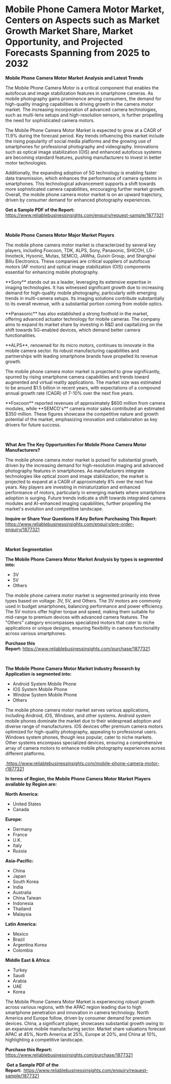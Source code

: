<p><h1>Mobile Phone Camera Motor Market, Centers on Aspects such as Market Growth Market Share, Market Opportunity, and Projected Forecasts Spanning from 2025 to 2032</h1></p><p><strong>Mobile Phone Camera Motor Market Analysis and Latest Trends</strong></p>
<p><p>The Mobile Phone Camera Motor is a critical component that enables the autofocus and image stabilization features in smartphone cameras. As mobile photography gains prominence among consumers, the demand for high-quality imaging capabilities is driving growth in the camera motor market. The increasing incorporation of advanced camera technologies, such as multi-lens setups and high-resolution sensors, is further propelling the need for sophisticated camera motors. </p><p>The Mobile Phone Camera Motor Market is expected to grow at a CAGR of 11.9% during the forecast period. Key trends influencing this market include the rising popularity of social media platforms and the growing use of smartphones for professional photography and videography. Innovations such as optical image stabilization (OIS) and enhanced autofocus systems are becoming standard features, pushing manufacturers to invest in better motor technologies. </p><p>Additionally, the expanding adoption of 5G technology is enabling faster data transmission, which enhances the performance of camera systems in smartphones. This technological advancement supports a shift towards more sophisticated camera capabilities, encouraging further market growth. Overall, the mobile phone camera motor market is on an upward trajectory, driven by consumer demand for enhanced photography experiences.</p></p>
<p><strong>Get a Sample PDF of the Report:&nbsp;</strong> <a href="https://www.reliablebusinessinsights.com/enquiry/request-sample/1877321?utm_campaign=3046&utm_medium=2&utm_source=Github&utm_content=ia&utm_term=12042025&utm_id=mobile-phone-camera-motor">https://www.reliablebusinessinsights.com/enquiry/request-sample/1877321</a></p>
<p>&nbsp;</p>
<p><strong>Mobile Phone Camera Motor Major Market Players</strong></p>
<p><p>The mobile phone camera motor market is characterized by several key players, including Foxcoon, TDK, ALPS, Sony, Panasonic, SHICOH, LG-Innoteck, Hysonic, Mutas, SEMCO, JAWha, Guixin Group, and Shanghai Billu Electronics. These companies are critical suppliers of autofocus motors (AF motors) and optical image stabilization (OIS) components essential for enhancing mobile photography.</p><p>**Sony** stands out as a leader, leveraging its extensive expertise in imaging technologies. It has witnessed significant growth due to increasing demand for high-quality mobile photography, particularly with emerging trends in multi-camera setups. Its imaging solutions contribute substantially to its overall revenue, with a substantial portion coming from mobile optics.</p><p>**Panasonic** has also established a strong foothold in the market, offering advanced actuator technology for mobile cameras. The company aims to expand its market share by investing in R&D and capitalizing on the shift towards 5G-enabled devices, which demand better camera functionalities.</p><p>**ALPS**, renowned for its micro motors, continues to innovate in the mobile camera sector. Its robust manufacturing capabilities and partnerships with leading smartphone brands have propelled its revenue growth.</p><p>The mobile phone camera motor market is projected to grow significantly, spurred by rising smartphone camera capabilities and trends toward augmented and virtual reality applications. The market size was estimated to be around $1.5 billion in recent years, with expectations of a compound annual growth rate (CAGR) of 7-10% over the next five years.</p><p>**Foxcoon** reported revenues of approximately $600 million from camera modules, while **SEMCO's** camera motor sales contributed an estimated $350 million. These figures showcase the competitive nature and growth potential of the market, emphasizing innovation and collaboration as key drivers for future success.</p></p>
<p>&nbsp;</p>
<p><strong>What Are The Key Opportunities For Mobile Phone Camera Motor Manufacturers?</strong></p>
<p><p>The mobile phone camera motor market is poised for substantial growth, driven by the increasing demand for high-resolution imaging and advanced photography features in smartphones. As manufacturers integrate technologies like optical zoom and image stabilization, the market is projected to expand at a CAGR of approximately 8% over the next five years. Key players are investing in miniaturization and enhanced performance of motors, particularly in emerging markets where smartphone adoption is surging. Future trends indicate a shift towards integrated camera modules and AI-enhanced imaging capabilities, further propelling the market's evolution and competitive landscape.</p></p>
<p><strong>Inquire or Share Your Questions If Any Before Purchasing This Report:</strong> <a href="https://www.reliablebusinessinsights.com/enquiry/pre-order-enquiry/1877321?utm_campaign=3046&utm_medium=2&utm_source=Github&utm_content=ia&utm_term=12042025&utm_id=mobile-phone-camera-motor">https://www.reliablebusinessinsights.com/enquiry/pre-order-enquiry/1877321</a></p>
<p>&nbsp;</p>
<p><strong>Market Segmentation</strong></p>
<p><strong>The Mobile Phone Camera Motor Market Analysis by types is segmented into:</strong></p>
<p><ul><li>3V</li><li>5V</li><li>Others</li></ul></p>
<p><p>The mobile phone camera motor market is segmented primarily into three types based on voltage: 3V, 5V, and Others. The 3V motors are commonly used in budget smartphones, balancing performance and power efficiency. The 5V motors offer higher torque and speed, making them suitable for mid-range to premium devices with advanced camera features. The "Others" category encompasses specialized motors that cater to niche applications or unique designs, ensuring flexibility in camera functionality across various smartphones.</p></p>
<p><strong>Purchase this Report:&nbsp;</strong><a href="https://www.reliablebusinessinsights.com/purchase/1877321?utm_campaign=3046&utm_medium=2&utm_source=Github&utm_content=ia&utm_term=12042025&utm_id=mobile-phone-camera-motor">https://www.reliablebusinessinsights.com/purchase/1877321</a></p>
<p>&nbsp;</p>
<p><strong>The Mobile Phone Camera Motor Market Industry Research by Application is segmented into:</strong></p>
<p><ul><li>Android System Mobile Phone</li><li>IOS System Mobile Phone</li><li>Window System Mobile Phone</li><li>Others</li></ul></p>
<p><p>The mobile phone camera motor market serves various applications, including Android, iOS, Windows, and other systems. Android system mobile phones dominate the market due to their widespread adoption and diverse range of manufacturers. iOS devices offer premium camera motors optimized for high-quality photography, appealing to professional users. Windows system phones, though less popular, cater to niche markets. Other systems encompass specialized devices, ensuring a comprehensive array of camera motors to enhance mobile photography experiences across different platforms.</p></p>
<p><a href="https://www.reliablebusinessinsights.com/mobile-phone-camera-motor-r1877321?utm_campaign=3046&utm_medium=2&utm_source=Github&utm_content=ia&utm_term=12042025&utm_id=mobile-phone-camera-motor">&nbsp;https://www.reliablebusinessinsights.com/mobile-phone-camera-motor-r1877321</a></p>
<p><strong>In terms of Region, the Mobile Phone Camera Motor Market Players available by Region are:</strong></p>
<p>
    <p> <strong> North America: </strong>
        <ul>
            <li>United States</li>
            <li>Canada</li>
        </ul>
        </p> 
    <p> <strong> Europe: </strong>
        <ul>
            <li>Germany</li>
            <li>France</li>
            <li>U.K.</li>
            <li>Italy</li>
            <li>Russia</li>
        </ul>
        </p> 
    <p> <strong> Asia-Pacific: </strong>
        <ul>
            <li>China</li>
            <li>Japan</li>
            <li>South Korea</li>
            <li>India</li>
            <li>Australia</li>
            <li>China Taiwan</li>
            <li>Indonesia</li>
            <li>Thailand</li>
            <li>Malaysia</li>
        </ul>
        </p> 
    <p> <strong> Latin America: </strong>
        <ul>
            <li>Mexico</li>
            <li>Brazil</li>
            <li>Argentina Korea</li>
            <li>Colombia</li>
        </ul>
        </p> 
    <p> <strong> Middle East & Africa: </strong>
        <ul>
            <li>Turkey</li>
            <li>Saudi</li>
            <li>Arabia</li>
            <li>UAE</li>
            <li>Korea</li>
        </ul>
    </p>
    </p>
<p><p>The Mobile Phone Camera Motor Market is experiencing robust growth across various regions, with the APAC region leading due to high smartphone penetration and innovation in camera technology. North America and Europe follow, driven by consumer demand for premium devices. China, a significant player, showcases substantial growth owing to an expansive mobile manufacturing sector. Market share valuations forecast APAC at 45%, North America at 25%, Europe at 20%, and China at 10%, highlighting a competitive landscape.</p></p>
<p><strong>Purchase this Report: </strong><a href="https://www.reliablebusinessinsights.com/purchase/1877321?utm_campaign=3046&utm_medium=2&utm_source=Github&utm_content=ia&utm_term=12042025&utm_id=mobile-phone-camera-motor">https://www.reliablebusinessinsights.com/purchase/1877321</a></p>
<p>&nbsp;<strong>Get a Sample PDF of the Report:&nbsp;&nbsp;</strong><a href="https://www.reliablebusinessinsights.com/enquiry/request-sample/1877321?utm_campaign=3046&utm_medium=2&utm_source=Github&utm_content=ia&utm_term=12042025&utm_id=mobile-phone-camera-motor">https://www.reliablebusinessinsights.com/enquiry/request-sample/1877321</a></p>
<p><strong></strong></p>
<p><p></p><p></p><p></p></p>